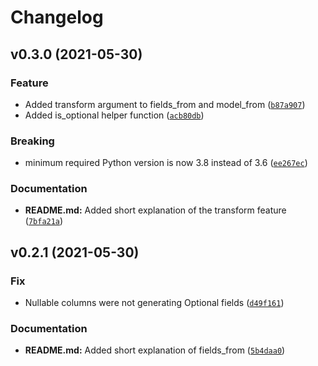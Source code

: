 # Changelog

<!--next-version-placeholder-->

## v0.3.0 (2021-05-30)
### Feature
* Added transform argument to fields_from and model_from ([`b87a907`](https://github.com/ggabriel96/alchemista/commit/b87a9071363a0f7b2f5c78afba70ac4038262e61))
* Added is_optional helper function ([`acb80db`](https://github.com/ggabriel96/alchemista/commit/acb80dbb8ed5bb27c20e63240f6d25483debd10c))

### Breaking
* minimum required Python version is now 3.8 instead of 3.6  ([`ee267ec`](https://github.com/ggabriel96/alchemista/commit/ee267ec1bf25726137074b514aab0034ec052e19))

### Documentation
* **README.md:** Added short explanation of the transform feature ([`7bfa21a`](https://github.com/ggabriel96/alchemista/commit/7bfa21a6a22510fe5023b5ecae13ba66e7fd8ef8))

## v0.2.1 (2021-05-30)
### Fix
* Nullable columns were not generating Optional fields ([`d49f161`](https://github.com/ggabriel96/alchemista/commit/d49f161684e1d2c8563cbec9a1db52d85cffbdd6))

### Documentation
* **README.md:** Added short explanation of fields_from ([`5b4daa0`](https://github.com/ggabriel96/alchemista/commit/5b4daa01d643e23d272501ec5cf1b8c7ddf3def3))
